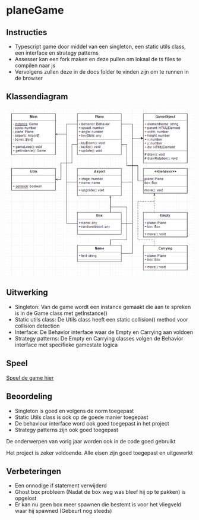 # planeGame

## Instructies
- Typescript game door middel van een singleton, een static utils class, een interface en strategy patterns
- Assesser kan een fork maken en deze pullen om lokaal de ts files te compilen naar js
- Vervolgens zullen deze in de docs folder te vinden zijn om te runnen in de browser


## Klassendiagram

![Klassendiagram](Klassendiagram.png?raw=true "Klassendiagram")


## Uitwerking

- Singleton: Van de game wordt een instance gemaakt die aan te spreken is in de Game class met getInstance()
- Static utils class: De Utils class heeft een static collision() method voor collision detection
- Interface: De Behavior interface waar de Empty en Carrying aan voldoen
- Strategy patterns: De Empty en Carrying classes volgen de Behavior interface met specifieke gamestate logica


## Speel

[Speel de game hier](https://florisschippers.github.io/planeGame/)


## Beoordeling

- Singleton is goed en volgens de norm toegepast
- Static Utils class is ook op de goede manier toegepast
- De behaviour interface word ook goed toegepast in het project
- Strategy patterns zijn ook goed toegepast

De onderwerpen van vorig jaar worden ook in de code goed gebruikt

Het project is zeker voldoende. Alle eisen zijn goed toegepast en uitgewerkt


## Verbeteringen

- Een onnodige if statement verwijderd
- Ghost box probleem (Nadat de box weg was bleef hij op te pakken) is opgelost
- Er kan nu geen box meer spawnen die bestemt is voor het vliegveld waar hij spawned (Gebeurt nog steeds)